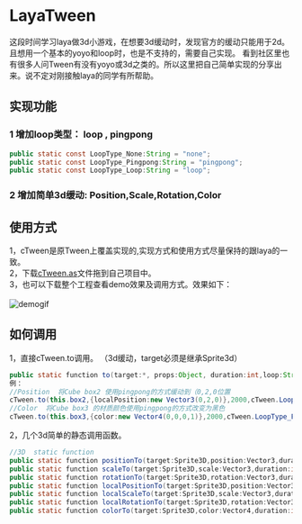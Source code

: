 [cTween.as]:https://github.com/dcl-Cheng/LayaTween/blob/master/src/cTween.as
[demogif]:https://github.com/dcl-Cheng/LayaTween/blob/master/demo.gif
# LayaTween
这段时间学习laya做3d小游戏，在想要3d缓动时，发现官方的缓动只能用于2d。且想用一个基本的yoyo和loop时，也是不支持的，需要自己实现。
看到社区里也有很多人问Tween有没有yoyo或3d之类的。所以这里把自己简单实现的分享出来。说不定对刚接触laya的同学有所帮助。

## 实现功能
### 1 增加loop类型： loop , pingpong
```java
public static const LoopType_None:String = "none";
public static const LoopType_Pingpong:String = "pingpong";
public static const LoopType_Loop:String = "loop";
```

### 2 增加简单3d缓动: Position,Scale,Rotation,Color

## 使用方式
1，cTween是原Tween上覆盖实现的,实现方式和使用方式尽量保持的跟laya的一致。<br>
2，下载[cTween.as]文件拖到自己项目中。<br>
3，也可以下载整个工程查看demo效果及调用方式。效果如下：<br>  
![demogif]

## 如何调用
1，直接cTween.to调用。 （3d缓动，target必须是继承Sprite3d）
```java
public static function to(target:*, props:Object, duration:int,loop:String = LoopType_None, ease:Function = null, complete:Handler = null, delay:int = 0, coverBefore:Boolean = false, autoRecover:Boolean = true) :cTween
例：
//Position  将Cube box2 使用pingpong的方式缓动到（0,2,0位置
cTween.to(this.box2,{localPosition:new Vector3(0,2,0)},2000,cTween.LoopType_Pingpong,Ease.quadIn);
//Color  将Cube box3 的材质颜色使用pingpong的方式改变为黑色
cTween.to(this.box3,{color:new Vector4(0,0,0,1)},2000,cTween.LoopType_Pingpong,null,null,0,true);
```

2，几个3d简单的静态调用函数。
```java
//3D  static function 
public static function positionTo(target:Sprite3D,position:Vector3,duration:int,loop:String = LoopType_None,complete:Handler = null):cTween
public static function scaleTo(target:Sprite3D,scale:Vector3,duration:int,loop:String = LoopType_None,complete:Handler = null):cTween
public static function rotationTo(target:Sprite3D,rotation:Vector3,duration:int,loop:String = LoopType_None,complete:Handler = null):cTween
public static function localPositionTo(target:Sprite3D,position:Vector3,duration:int,loop:String = LoopType_None,complete:Handler = null):cTween
public static function localScaleTo(target:Sprite3D,scale:Vector3,duration:int,loop:String = LoopType_None,complete:Handler = null):cTween
public static function localRotationTo(target:Sprite3D,rotation:Vector3,duration:int,loop:String = LoopType_None,complete:Handler = null):cTween
public static function colorTo(target:Sprite3D,color:Vector4,duration:int,loop:String = LoopType_None,complete:Handler = null):cTween
```
